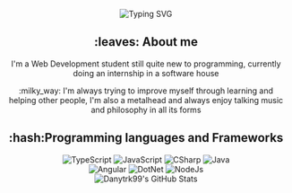 <!-- markdownlint-disable MD033 MD041 -->
<p align="center">
  <img src="https://readme-typing-svg.demolab.com?font=Honk&size=30&duration=4000&pause=800&color=028A3A&center=true&vCenter=true&random=true&width=500&lines=Welcome+to+my+GitHub+Profile;Always+striving+to+learn+new+things" alt="Typing SVG" />
</p>
<div align="center">
  <h2>:leaves: About me</h2>
  <p>I'm a Web Development student still quite new to programming, currently doing an internship in a software house</p>
  <p>:milky_way: I'm always trying to improve myself through learning and helping other people, I'm also a metalhead and always enjoy talking music and philosophy in all its forms</p>
</div>

<div align="center">
  <h2>:hash:Programming languages and Frameworks</h2>
  <img src="https://img.shields.io/badge/TypeScript-3178C6?logo=typescript&logoColor=fff" alt="TypeScript">
  <img src="https://img.shields.io/badge/JavaScript-F7DF1E?logo=javascript&logoColor=000" alt="JavaScript">
  <img src="https://custom-icon-badges.demolab.com/badge/C%23-%23239120.svg?logo=cshrp&logoColor=white" alt="CSharp">
  <img src="https://img.shields.io/badge/Java-%23ED8B00.svg?logo=openjdk&logoColor=white" alt="Java"><br>
  <img src="https://img.shields.io/badge/Angular-%23DD0031.svg?logo=angular&logoColor=white" alt="Angular">
  <img src="https://img.shields.io/badge/.NET-512BD4?logo=dotnet&logoColor=fff" alt="DotNet">
  <img src="https://img.shields.io/badge/Node.js-6DA55F?logo=node.js&logoColor=white" alt="NodeJs">
</div>

<div align="center">
    <img src="https://github-profile-summary-cards.vercel.app/api/cards/profile-details?username=danieletrk99&theme=github_dark" alt="Danytrk99's GitHub Stats"/>
</div>

<!-- markdownlint-enable MD033  -->
<!--
**danieletrk99/danieletrk99** is a ✨ _special_ ✨ repository because its `README.md` (this file) appears on your GitHub profile.

Here are some ideas to get you started:

- 🔭 I’m currently working on ...
- 🌱 I’m currently learning ...
- 👯 I’m looking to collaborate on ...
- 🤔 I’m looking for help with ...
- 💬 Ask me about ...
- 📫 How to reach me: ...
- 😄 Pronouns: ...
- ⚡ Fun fact: ...
-->
